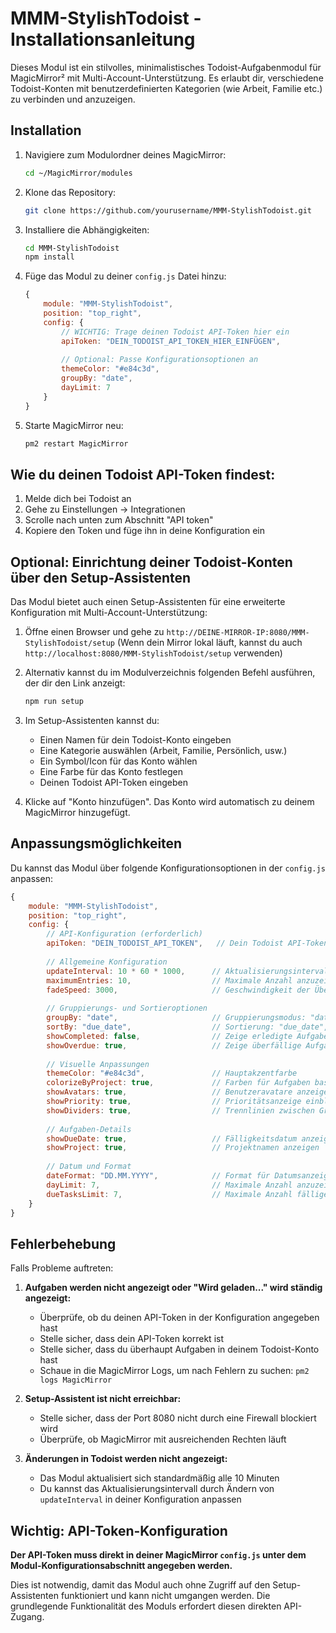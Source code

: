 # MMM-StylishTodoist - Installationsanleitung

Dieses Modul ist ein stilvolles, minimalistisches Todoist-Aufgabenmodul für MagicMirror² mit Multi-Account-Unterstützung. Es erlaubt dir, verschiedene Todoist-Konten mit benutzerdefinierten Kategorien (wie Arbeit, Familie etc.) zu verbinden und anzuzeigen.

## Installation

1. Navigiere zum Modulordner deines MagicMirror:
   ```bash
   cd ~/MagicMirror/modules
   ```

2. Klone das Repository:
   ```bash
   git clone https://github.com/yourusername/MMM-StylishTodoist.git
   ```

3. Installiere die Abhängigkeiten:
   ```bash
   cd MMM-StylishTodoist
   npm install
   ```

4. Füge das Modul zu deiner `config.js` Datei hinzu:
   ```javascript
   {
       module: "MMM-StylishTodoist",
       position: "top_right",
       config: {
           // WICHTIG: Trage deinen Todoist API-Token hier ein
           apiToken: "DEIN_TODOIST_API_TOKEN_HIER_EINFÜGEN",
           
           // Optional: Passe Konfigurationsoptionen an
           themeColor: "#e84c3d",
           groupBy: "date",
           dayLimit: 7
       }
   }
   ```

5. Starte MagicMirror neu:
   ```bash
   pm2 restart MagicMirror
   ```

## Wie du deinen Todoist API-Token findest:

1. Melde dich bei Todoist an
2. Gehe zu Einstellungen → Integrationen
3. Scrolle nach unten zum Abschnitt "API token"
4. Kopiere den Token und füge ihn in deine Konfiguration ein

## Optional: Einrichtung deiner Todoist-Konten über den Setup-Assistenten

Das Modul bietet auch einen Setup-Assistenten für eine erweiterte Konfiguration mit Multi-Account-Unterstützung:

1. Öffne einen Browser und gehe zu `http://DEINE-MIRROR-IP:8080/MMM-StylishTodoist/setup`
   (Wenn dein Mirror lokal läuft, kannst du auch `http://localhost:8080/MMM-StylishTodoist/setup` verwenden)

2. Alternativ kannst du im Modulverzeichnis folgenden Befehl ausführen, der dir den Link anzeigt:
   ```bash
   npm run setup
   ```

3. Im Setup-Assistenten kannst du:
   - Einen Namen für dein Todoist-Konto eingeben
   - Eine Kategorie auswählen (Arbeit, Familie, Persönlich, usw.)
   - Ein Symbol/Icon für das Konto wählen
   - Eine Farbe für das Konto festlegen
   - Deinen Todoist API-Token eingeben

4. Klicke auf "Konto hinzufügen". Das Konto wird automatisch zu deinem MagicMirror hinzugefügt.

## Anpassungsmöglichkeiten

Du kannst das Modul über folgende Konfigurationsoptionen in der `config.js` anpassen:

```javascript
{
    module: "MMM-StylishTodoist",
    position: "top_right",
    config: {
        // API-Konfiguration (erforderlich)
        apiToken: "DEIN_TODOIST_API_TOKEN",   // Dein Todoist API-Token (erforderlich!)
        
        // Allgemeine Konfiguration
        updateInterval: 10 * 60 * 1000,      // Aktualisierungsintervall (in ms, Standard: 10 Minuten)
        maximumEntries: 10,                  // Maximale Anzahl anzuzeigender Aufgaben
        fadeSpeed: 3000,                     // Geschwindigkeit der Überblendungseffekte
        
        // Gruppierungs- und Sortieroptionen
        groupBy: "date",                     // Gruppierungsmodus: "date", "project", "priority", "none"
        sortBy: "due_date",                  // Sortierung: "due_date", "priority", "project"
        showCompleted: false,                // Zeige erledigte Aufgaben
        showOverdue: true,                   // Zeige überfällige Aufgaben
        
        // Visuelle Anpassungen
        themeColor: "#e84c3d",               // Hauptakzentfarbe
        colorizeByProject: true,             // Farben für Aufgaben basierend auf Projekt anwenden
        showAvatars: true,                   // Benutzeravatare anzeigen
        showPriority: true,                  // Prioritätsanzeige einblenden
        showDividers: true,                  // Trennlinien zwischen Gruppen anzeigen
        
        // Aufgaben-Details
        showDueDate: true,                   // Fälligkeitsdatum anzeigen
        showProject: true,                   // Projektnamen anzeigen
        
        // Datum und Format
        dateFormat: "DD.MM.YYYY",            // Format für Datumsanzeige
        dayLimit: 7,                         // Maximale Anzahl anzuzeigender Tage (wenn groupBy: "date")
        dueTasksLimit: 7,                    // Maximale Anzahl fälliger Aufgaben
    }
}
```

## Fehlerbehebung

Falls Probleme auftreten:

1. **Aufgaben werden nicht angezeigt oder "Wird geladen..." wird ständig angezeigt:**
   - Überprüfe, ob du deinen API-Token in der Konfiguration angegeben hast
   - Stelle sicher, dass dein API-Token korrekt ist
   - Stelle sicher, dass du überhaupt Aufgaben in deinem Todoist-Konto hast
   - Schaue in die MagicMirror Logs, um nach Fehlern zu suchen: `pm2 logs MagicMirror`

2. **Setup-Assistent ist nicht erreichbar:**
   - Stelle sicher, dass der Port 8080 nicht durch eine Firewall blockiert wird
   - Überprüfe, ob MagicMirror mit ausreichenden Rechten läuft

3. **Änderungen in Todoist werden nicht angezeigt:**
   - Das Modul aktualisiert sich standardmäßig alle 10 Minuten
   - Du kannst das Aktualisierungsintervall durch Ändern von `updateInterval` in deiner Konfiguration anpassen

## Wichtig: API-Token-Konfiguration

**Der API-Token muss direkt in deiner MagicMirror `config.js` unter dem Modul-Konfigurationsabschnitt angegeben werden.**

Dies ist notwendig, damit das Modul auch ohne Zugriff auf den Setup-Assistenten funktioniert und kann nicht umgangen werden. Die grundlegende Funktionalität des Moduls erfordert diesen direkten API-Zugang.